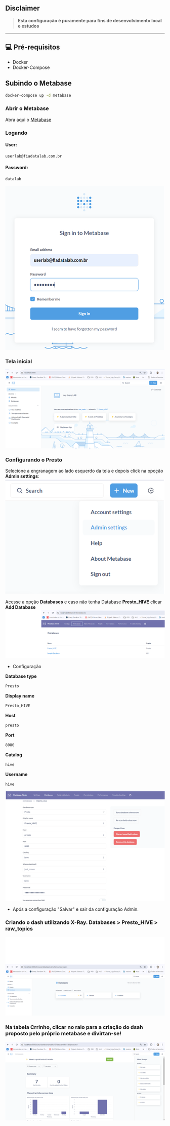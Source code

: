 ## Disclaimer
> **Esta configuração é puramente para fins de desenvolvimento local e estudos**
> 

---

## 💻 Pré-requisitos
* Docker
* Docker-Compose


## Subindo o Metabase
```bash
docker-compose up -d metabase
```

### Abrir o Metabase
Abra aqui o [Metabase](http://localhost:3000/)


### Logando

#### User:
```bash
userlab@fiadatalab.com.br
```
#### Password:
```bash
datalab
```
![Lab](../content/login_metabase.png)


### Tela inicial

![Lab](../content/tela_inicial.png)



### Configurando o Presto

Selecione a engranagem ao lado esquerdo da tela e depois click na opcção **Admin settings**:
![Lab](../content/config_metabase.png)


Acesse a opção **Databases** e caso não tenha Database **Presto_HIVE** clicar **Add Database**   ![Lab](../content/config_metabase_1.png)


- Configuração

**Database type**
```bash
Presto
```
**Display name**
```bash
Presto_HIVE
```

**Host**
```bash
presto
```

**Port**
```bash
8080
```

**Catalog**
```bash
hive
```

**Username**
```bash
hive
```
![Lab](../content/config_metabase_2.png)

- Após a configuração "Salvar" e sair da configuração Admin.


### Criando o dash utilizando X-Ray. Databases > Presto_HIVE > raw_topics

![Lab](../content/config_metabase_3.png)



### Na tabela Crrinho, clicar no raio para a criação do dsah proposto pelo próprio metabase e divirtan-se!
![Lab](../content/config_metabase_4.png)
